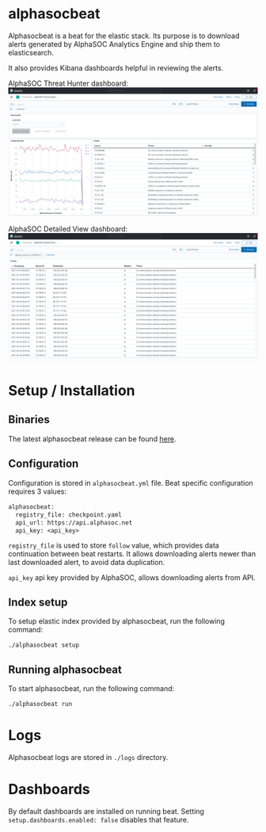 # alphasocbeat

Alphasocbeat is a beat for the elastic stack. Its purpose is to download alerts generated by AlphaSOC Analytics Engine and ship them to elasticsearch.

It also provides Kibana dashboards helpful in reviewing the alerts.

AlphaSOC Threat Hunter dashboard:
![AlphaSOC Threat Hunter dashboard](docs/img/AlphaSOC-Threat-Hunter.png)

AlphaSOC Detailed View dashboard:
![AlphaSOC Detailed View dashboard](docs/img/AlphaSOC-Detailed-View.png)

# Setup / Installation

## Binaries

The latest alphasocbeat release can be found [here](https://github.com/alphasoc/alphasocbeat/releases).

## Configuration

Configuration is stored in `alphasocbeat.yml` file. Beat specific configuration requires 3 values:
```
alphasocbeat:
  registry_file: checkpoint.yaml
  api_url: https://api.alphasoc.net
  api_key: <api_key>
```
`registry_file` is used to store `follow` value, which provides data continuation between beat restarts. It allows downloading alerts newer than last downloaded alert, to avoid data duplication.

`api_key` api key provided by AlphaSOC, allows downloading alerts from API.

## Index setup

To setup elastic index provided by alphasocbeat, run the following command:

```
./alphasocbeat setup
```

## Running alphasocbeat

To start alphasocbeat, run the following command:

```
./alphasocbeat run
```

# Logs

Alphasocbeat logs are stored in `./logs` directory.

# Dashboards 

By default dashboards are installed on running beat. Setting `setup.dashboards.enabled: false` disables that feature.
